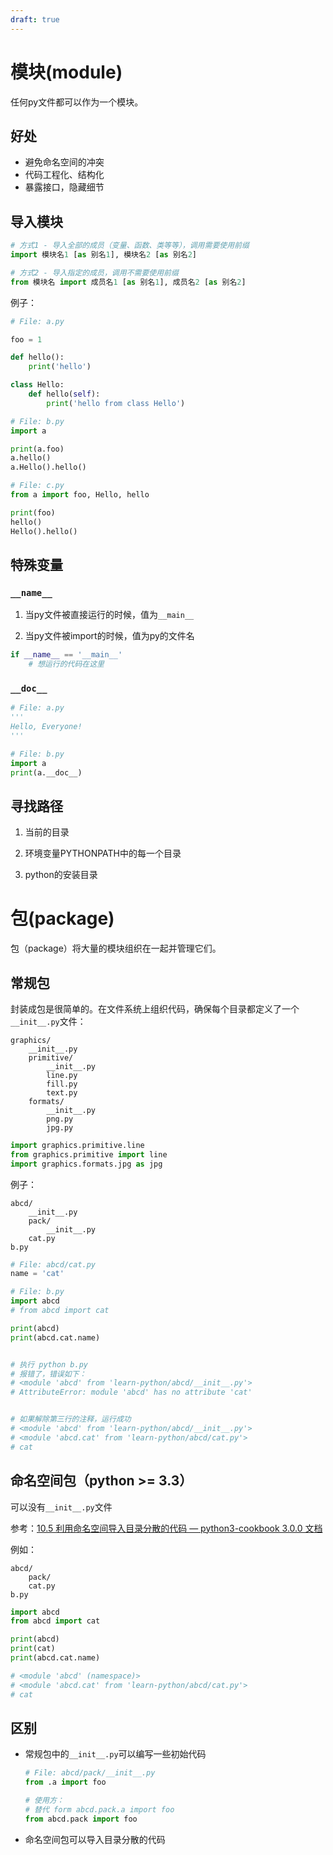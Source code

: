 ```yaml
---
draft: true
---
```


# 模块(module)

任何py文件都可以作为一个模块。

## 好处

- 避免命名空间的冲突
- 代码工程化、结构化
- 暴露接口，隐藏细节

## 导入模块

```python
# 方式1 - 导入全部的成员（变量、函数、类等等），调用需要使用前缀
import 模块名1 [as 别名1], 模块名2 [as 别名2]

# 方式2 - 导入指定的成员，调用不需要使用前缀
from 模块名 import 成员名1 [as 别名1], 成员名2 [as 别名2]
```

例子：

```python
# File: a.py

foo = 1

def hello():
    print('hello')

class Hello:
    def hello(self):
        print('hello from class Hello')
```

```python
# File: b.py
import a

print(a.foo)
a.hello()
a.Hello().hello()
```

```python
# File: c.py
from a import foo, Hello, hello

print(foo)
hello()
Hello().hello()
```

## 特殊变量

### `__name__`

1. 当py文件被直接运行的时候，值为`__main__`

2. 当py文件被import的时候，值为py的文件名

```python
if __name__ == '__main__'
    # 想运行的代码在这里
```

### `__doc__`

```python
# File: a.py
'''
Hello, Everyone!
'''

# File: b.py
import a
print(a.__doc__)
```

## 寻找路径

1. 当前的目录

2. 环境变量PYTHONPATH中的每一个目录

3. python的安装目录

# 包(package)

包（package）将大量的模块组织在一起并管理它们。

## 常规包

封装成包是很简单的。在文件系统上组织代码，确保每个目录都定义了一个`__init__.py`文件：

```shell
graphics/
    __init__.py
    primitive/
        __init__.py
        line.py
        fill.py
        text.py
    formats/
        __init__.py
        png.py
        jpg.py
```

```python
import graphics.primitive.line
from graphics.primitive import line
import graphics.formats.jpg as jpg
```

例子：

```shell
abcd/
    __init__.py
    pack/
        __init__.py
    cat.py
b.py
```

```python
# File: abcd/cat.py
name = 'cat'
```

```python
# File: b.py
import abcd
# from abcd import cat

print(abcd)
print(abcd.cat.name)


# 执行 python b.py
# 报错了，错误如下：
# <module 'abcd' from 'learn-python/abcd/__init__.py'>
# AttributeError: module 'abcd' has no attribute 'cat'


# 如果解除第三行的注释，运行成功
# <module 'abcd' from 'learn-python/abcd/__init__.py'>
# <module 'abcd.cat' from 'learn-python/abcd/cat.py'>
# cat
```

## 命名空间包（python >= 3.3）

可以没有`__init__.py`文件

参考：[10.5 利用命名空间导入目录分散的代码 &mdash; python3-cookbook 3.0.0 文档](https://python3-cookbook.readthedocs.io/zh_CN/latest/c10/p05_separate_directories_import_by_namespace.html)

例如：

```shell
abcd/
    pack/
    cat.py
b.py
```

```python
import abcd
from abcd import cat

print(abcd)
print(cat)
print(abcd.cat.name)

# <module 'abcd' (namespace)>
# <module 'abcd.cat' from 'learn-python/abcd/cat.py'>
# cat
```

## 区别

- 常规包中的`__init__.py`可以编写一些初始代码
  
  ```python
  # File: abcd/pack/__init__.py
  from .a import foo
  
  # 使用方：
  # 替代 form abcd.pack.a import foo
  from abcd.pack import foo
  ```

- 命名空间包可以导入目录分散的代码
